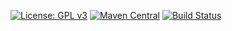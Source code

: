 [![License: GPL v3](https://img.shields.io/badge/license-GPL%20v3-blue.svg)](https://www.gnu.org/licenses/gpl-3.0)
[![Maven Central](https://maven-badges.herokuapp.com/maven-central/com.github.forwardloop/highrung-model_2.11/badge.svg)](https://maven-badges.herokuapp.com/maven-central/com.github.forwardloop/highrung-model_2.11)
[![Build Status](https://travis-ci.org/forwardloop/highrung-model.svg)](https://travis-ci.org/forwardloop/highrung-model)